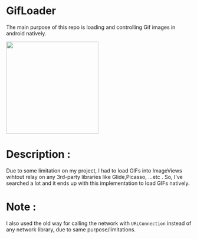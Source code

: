 # GifLoader
The main purpose of this repo is loading and controlling Gif images in android natively. 

<img src="https://giphy.com/gifs/l0LDyUQ4oMG6DDvWjI" width="250"/>


# Description : 
Due to some limitation on my project, I had to load GIFs into ImageViews wihtout relay on any 3rd-party libraries like Glide,Picasso, ...etc . 
So, I've searched a lot and it ends up with this implementation to load GIFs natively.

# Note : 
I also used the old way for calling the network with <code>URLConnection</code> instead of any network library, due to same purpose/limitations. 
